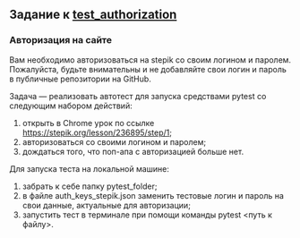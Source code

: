 ## Задание к [test_authorization](../solutions/pytest_folder/test_authorization.py)

### Авторизация на сайте

Вам необходимо авторизоваться на stepik со своим логином и паролем. Пожалуйста, будьте внимательны
и не добавляйте свои логин и пароль в публичные репозитории на GitHub.

Задача — реализовать автотест для запуска средствами pytest со следующим набором действий:

1) открыть в Chrome урок по ссылке https://stepik.org/lesson/236895/step/1;
2) авторизоваться со своими логином и паролем;
3) дождаться того, что поп-апа с авторизацией больше нет.

Для запуска теста на локальной машине:

1) забрать к себе папку pytest_folder;
2) в файле auth_keys_stepik.json заменить тестовые логин и пароль на свои данные, актуальные для авторизации;
3) запустить тест в терминале при помощи команды pytest <путь к файлу>.
